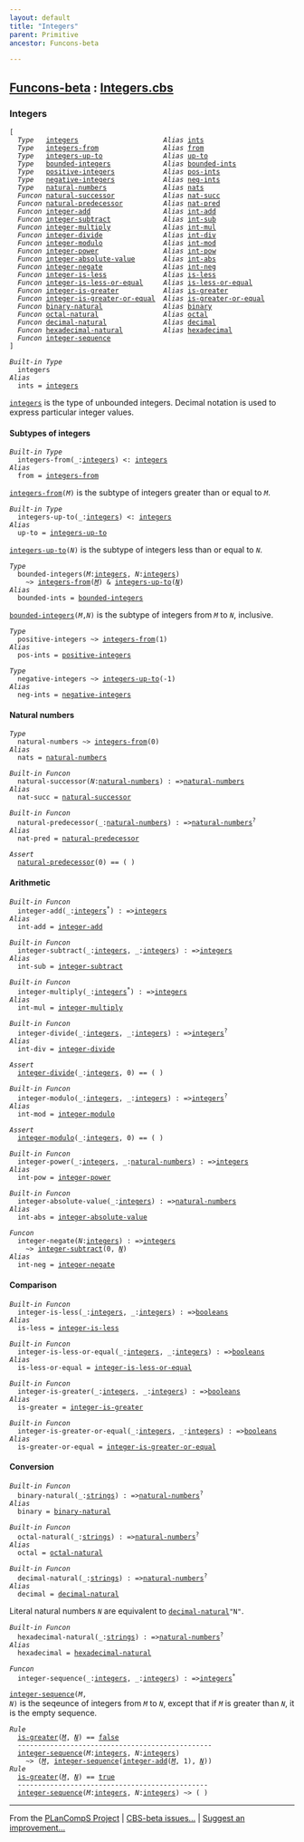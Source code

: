 ```yaml
---
layout: default
title: "Integers"
parent: Primitive
ancestor: Funcons-beta

---
```


[Funcons-beta] : [Integers.cbs]
-----------------------------

### Integers

<div class="highlighter-rouge"><pre class="highlight"><code>[
  <i class="keyword">Type</i>   <span class="name"><a href="#Name_integers">integers</a></span>                     <i class="keyword">Alias</i> <span class="name"><a href="#Name_ints">ints</a></span>
  <i class="keyword">Type</i>   <span class="name"><a href="#Name_integers-from">integers-from</a></span>                <i class="keyword">Alias</i> <span class="name"><a href="#Name_from">from</a></span>
  <i class="keyword">Type</i>   <span class="name"><a href="#Name_integers-up-to">integers-up-to</a></span>               <i class="keyword">Alias</i> <span class="name"><a href="#Name_up-to">up-to</a></span>
  <i class="keyword">Type</i>   <span class="name"><a href="#Name_bounded-integers">bounded-integers</a></span>             <i class="keyword">Alias</i> <span class="name"><a href="#Name_bounded-ints">bounded-ints</a></span>
  <i class="keyword">Type</i>   <span class="name"><a href="#Name_positive-integers">positive-integers</a></span>            <i class="keyword">Alias</i> <span class="name"><a href="#Name_pos-ints">pos-ints</a></span>
  <i class="keyword">Type</i>   <span class="name"><a href="#Name_negative-integers">negative-integers</a></span>            <i class="keyword">Alias</i> <span class="name"><a href="#Name_neg-ints">neg-ints</a></span>
  <i class="keyword">Type</i>   <span class="name"><a href="#Name_natural-numbers">natural-numbers</a></span>              <i class="keyword">Alias</i> <span class="name"><a href="#Name_nats">nats</a></span>
  <i class="keyword">Funcon</i> <span class="name"><a href="#Name_natural-successor">natural-successor</a></span>            <i class="keyword">Alias</i> <span class="name"><a href="#Name_nat-succ">nat-succ</a></span>
  <i class="keyword">Funcon</i> <span class="name"><a href="#Name_natural-predecessor">natural-predecessor</a></span>          <i class="keyword">Alias</i> <span class="name"><a href="#Name_nat-pred">nat-pred</a></span>
  <i class="keyword">Funcon</i> <span class="name"><a href="#Name_integer-add">integer-add</a></span>                  <i class="keyword">Alias</i> <span class="name"><a href="#Name_int-add">int-add</a></span>
  <i class="keyword">Funcon</i> <span class="name"><a href="#Name_integer-subtract">integer-subtract</a></span>             <i class="keyword">Alias</i> <span class="name"><a href="#Name_int-sub">int-sub</a></span>
  <i class="keyword">Funcon</i> <span class="name"><a href="#Name_integer-multiply">integer-multiply</a></span>             <i class="keyword">Alias</i> <span class="name"><a href="#Name_int-mul">int-mul</a></span>
  <i class="keyword">Funcon</i> <span class="name"><a href="#Name_integer-divide">integer-divide</a></span>               <i class="keyword">Alias</i> <span class="name"><a href="#Name_int-div">int-div</a></span>
  <i class="keyword">Funcon</i> <span class="name"><a href="#Name_integer-modulo">integer-modulo</a></span>               <i class="keyword">Alias</i> <span class="name"><a href="#Name_int-mod">int-mod</a></span>
  <i class="keyword">Funcon</i> <span class="name"><a href="#Name_integer-power">integer-power</a></span>                <i class="keyword">Alias</i> <span class="name"><a href="#Name_int-pow">int-pow</a></span>
  <i class="keyword">Funcon</i> <span class="name"><a href="#Name_integer-absolute-value">integer-absolute-value</a></span>       <i class="keyword">Alias</i> <span class="name"><a href="#Name_int-abs">int-abs</a></span>
  <i class="keyword">Funcon</i> <span class="name"><a href="#Name_integer-negate">integer-negate</a></span>               <i class="keyword">Alias</i> <span class="name"><a href="#Name_int-neg">int-neg</a></span>
  <i class="keyword">Funcon</i> <span class="name"><a href="#Name_integer-is-less">integer-is-less</a></span>              <i class="keyword">Alias</i> <span class="name"><a href="#Name_is-less">is-less</a></span>
  <i class="keyword">Funcon</i> <span class="name"><a href="#Name_integer-is-less-or-equal">integer-is-less-or-equal</a></span>     <i class="keyword">Alias</i> <span class="name"><a href="#Name_is-less-or-equal">is-less-or-equal</a></span>
  <i class="keyword">Funcon</i> <span class="name"><a href="#Name_integer-is-greater">integer-is-greater</a></span>           <i class="keyword">Alias</i> <span class="name"><a href="#Name_is-greater">is-greater</a></span>
  <i class="keyword">Funcon</i> <span class="name"><a href="#Name_integer-is-greater-or-equal">integer-is-greater-or-equal</a></span>  <i class="keyword">Alias</i> <span class="name"><a href="#Name_is-greater-or-equal">is-greater-or-equal</a></span>
  <i class="keyword">Funcon</i> <span class="name"><a href="#Name_binary-natural">binary-natural</a></span>               <i class="keyword">Alias</i> <span class="name"><a href="#Name_binary">binary</a></span>
  <i class="keyword">Funcon</i> <span class="name"><a href="#Name_octal-natural">octal-natural</a></span>                <i class="keyword">Alias</i> <span class="name"><a href="#Name_octal">octal</a></span>
  <i class="keyword">Funcon</i> <span class="name"><a href="#Name_decimal-natural">decimal-natural</a></span>              <i class="keyword">Alias</i> <span class="name"><a href="#Name_decimal">decimal</a></span>
  <i class="keyword">Funcon</i> <span class="name"><a href="#Name_hexadecimal-natural">hexadecimal-natural</a></span>          <i class="keyword">Alias</i> <span class="name"><a href="#Name_hexadecimal">hexadecimal</a></span>
  <i class="keyword">Funcon</i> <span class="name"><a href="#Name_integer-sequence">integer-sequence</a></span>
]</code></pre></div>




<div class="highlighter-rouge"><pre class="highlight"><code><i class="keyword">Built-in</i> <i class="keyword">Type</i>
  <span class="name"><span id="Name_integers">integers</span></span>
<i class="keyword">Alias</i>
  <span class="name"><span id="Name_ints">ints</span></span> = <span class="name"><a href="#Name_integers">integers</a></span></code></pre></div>


  <code><span class="name"><a href="#Name_integers">integers</a></span></code> is the type of unbounded integers. Decimal notation is used to
  express particular integer values.



#### Subtypes of integers


<div class="highlighter-rouge"><pre class="highlight"><code><i class="keyword">Built-in</i> <i class="keyword">Type</i>
  <span class="name"><span id="Name_integers-from">integers-from</span></span>(_:<span class="name"><a href="#Name_integers">integers</a></span>) <: <span class="name"><a href="#Name_integers">integers</a></span>
<i class="keyword">Alias</i>
  <span class="name"><span id="Name_from">from</span></span> = <span class="name"><a href="#Name_integers-from">integers-from</a></span></code></pre></div>


  <code><span class="name"><a href="#Name_integers-from">integers-from</a></span>(<i class="var">M</i>)</code> is the subtype of integers greater than or equal to <code><i class="var">M</i></code>.

<div class="highlighter-rouge"><pre class="highlight"><code><i class="keyword">Built-in</i> <i class="keyword">Type</i>
  <span class="name"><span id="Name_integers-up-to">integers-up-to</span></span>(_:<span class="name"><a href="#Name_integers">integers</a></span>) <: <span class="name"><a href="#Name_integers">integers</a></span>
<i class="keyword">Alias</i>
  <span class="name"><span id="Name_up-to">up-to</span></span> = <span class="name"><a href="#Name_integers-up-to">integers-up-to</a></span></code></pre></div>


  <code><span class="name"><a href="#Name_integers-up-to">integers-up-to</a></span>(<i class="var">N</i>)</code> is the subtype of integers less than or equal to <code><i class="var">N</i></code>.

<div class="highlighter-rouge"><pre class="highlight"><code><i class="keyword">Type</i>
  <span class="name"><span id="Name_bounded-integers">bounded-integers</span></span>(<span id="Variable385_M"><i class="var">M</i></span>:<span class="name"><a href="#Name_integers">integers</a></span>, <span id="Variable394_N"><i class="var">N</i></span>:<span class="name"><a href="#Name_integers">integers</a></span>)
    ~> <span class="name"><a href="#Name_integers-from">integers-from</a></span>(<a href="#Variable385_M"><i class="var">M</i></a>) & <span class="name"><a href="#Name_integers-up-to">integers-up-to</a></span>(<a href="#Variable394_N"><i class="var">N</i></a>)
<i class="keyword">Alias</i>
  <span class="name"><span id="Name_bounded-ints">bounded-ints</span></span> = <span class="name"><a href="#Name_bounded-integers">bounded-integers</a></span></code></pre></div>


  <code><span class="name"><a href="#Name_bounded-integers">bounded-integers</a></span>(<i class="var">M</i>,<i class="var">N</i>)</code> is the subtype of integers from <code><i class="var">M</i></code> to <code><i class="var">N</i></code>, inclusive.

<div class="highlighter-rouge"><pre class="highlight"><code><i class="keyword">Type</i>
  <span class="name"><span id="Name_positive-integers">positive-integers</span></span> ~> <span class="name"><a href="#Name_integers-from">integers-from</a></span>(1)
<i class="keyword">Alias</i>
  <span class="name"><span id="Name_pos-ints">pos-ints</span></span> = <span class="name"><a href="#Name_positive-integers">positive-integers</a></span></code></pre></div>

<div class="highlighter-rouge"><pre class="highlight"><code><i class="keyword">Type</i>
  <span class="name"><span id="Name_negative-integers">negative-integers</span></span> ~> <span class="name"><a href="#Name_integers-up-to">integers-up-to</a></span>(-1)
<i class="keyword">Alias</i>
  <span class="name"><span id="Name_neg-ints">neg-ints</span></span> = <span class="name"><a href="#Name_negative-integers">negative-integers</a></span></code></pre></div>



#### Natural numbers


<div class="highlighter-rouge"><pre class="highlight"><code><i class="keyword">Type</i>
  <span class="name"><span id="Name_natural-numbers">natural-numbers</span></span> ~> <span class="name"><a href="#Name_integers-from">integers-from</a></span>(0)
<i class="keyword">Alias</i>
  <span class="name"><span id="Name_nats">nats</span></span> = <span class="name"><a href="#Name_natural-numbers">natural-numbers</a></span></code></pre></div>

<div class="highlighter-rouge"><pre class="highlight"><code><i class="keyword">Built-in</i> <i class="keyword">Funcon</i>
  <span class="name"><span id="Name_natural-successor">natural-successor</span></span>(<span id="Variable582_N"><i class="var">N</i></span>:<span class="name"><a href="#Name_natural-numbers">natural-numbers</a></span>) : =><span class="name"><a href="#Name_natural-numbers">natural-numbers</a></span>
<i class="keyword">Alias</i>
  <span class="name"><span id="Name_nat-succ">nat-succ</span></span> = <span class="name"><a href="#Name_natural-successor">natural-successor</a></span></code></pre></div>

<div class="highlighter-rouge"><pre class="highlight"><code><i class="keyword">Built-in</i> <i class="keyword">Funcon</i>
  <span class="name"><span id="Name_natural-predecessor">natural-predecessor</span></span>(_:<span class="name"><a href="#Name_natural-numbers">natural-numbers</a></span>) : =><span class="name"><a href="#Name_natural-numbers">natural-numbers</a></span><sup class="sup">?</sup>
<i class="keyword">Alias</i>
  <span class="name"><span id="Name_nat-pred">nat-pred</span></span> = <span class="name"><a href="#Name_natural-predecessor">natural-predecessor</a></span></code></pre></div>

<div class="highlighter-rouge"><pre class="highlight"><code><i class="keyword">Assert</i>
  <span class="name"><a href="#Name_natural-predecessor">natural-predecessor</a></span>(0) == ( )</code></pre></div>



#### Arithmetic


<div class="highlighter-rouge"><pre class="highlight"><code><i class="keyword">Built-in</i> <i class="keyword">Funcon</i>
  <span class="name"><span id="Name_integer-add">integer-add</span></span>(_:<span class="name"><a href="#Name_integers">integers</a></span><sup class="sup">*</sup>) : =><span class="name"><a href="#Name_integers">integers</a></span>
<i class="keyword">Alias</i>
  <span class="name"><span id="Name_int-add">int-add</span></span> = <span class="name"><a href="#Name_integer-add">integer-add</a></span></code></pre></div>

<div class="highlighter-rouge"><pre class="highlight"><code><i class="keyword">Built-in</i> <i class="keyword">Funcon</i>
  <span class="name"><span id="Name_integer-subtract">integer-subtract</span></span>(_:<span class="name"><a href="#Name_integers">integers</a></span>, _:<span class="name"><a href="#Name_integers">integers</a></span>) : =><span class="name"><a href="#Name_integers">integers</a></span>
<i class="keyword">Alias</i>
  <span class="name"><span id="Name_int-sub">int-sub</span></span> = <span class="name"><a href="#Name_integer-subtract">integer-subtract</a></span></code></pre></div>

<div class="highlighter-rouge"><pre class="highlight"><code><i class="keyword">Built-in</i> <i class="keyword">Funcon</i>
  <span class="name"><span id="Name_integer-multiply">integer-multiply</span></span>(_:<span class="name"><a href="#Name_integers">integers</a></span><sup class="sup">*</sup>) : =><span class="name"><a href="#Name_integers">integers</a></span>
<i class="keyword">Alias</i>
  <span class="name"><span id="Name_int-mul">int-mul</span></span> = <span class="name"><a href="#Name_integer-multiply">integer-multiply</a></span></code></pre></div>

<div class="highlighter-rouge"><pre class="highlight"><code><i class="keyword">Built-in</i> <i class="keyword">Funcon</i>
  <span class="name"><span id="Name_integer-divide">integer-divide</span></span>(_:<span class="name"><a href="#Name_integers">integers</a></span>, _:<span class="name"><a href="#Name_integers">integers</a></span>) : =><span class="name"><a href="#Name_integers">integers</a></span><sup class="sup">?</sup>
<i class="keyword">Alias</i>
  <span class="name"><span id="Name_int-div">int-div</span></span> = <span class="name"><a href="#Name_integer-divide">integer-divide</a></span></code></pre></div>

<div class="highlighter-rouge"><pre class="highlight"><code><i class="keyword">Assert</i>
  <span class="name"><a href="#Name_integer-divide">integer-divide</a></span>(_:<span class="name"><a href="#Name_integers">integers</a></span>, 0) == ( )</code></pre></div>

<div class="highlighter-rouge"><pre class="highlight"><code><i class="keyword">Built-in</i> <i class="keyword">Funcon</i>
  <span class="name"><span id="Name_integer-modulo">integer-modulo</span></span>(_:<span class="name"><a href="#Name_integers">integers</a></span>, _:<span class="name"><a href="#Name_integers">integers</a></span>) : =><span class="name"><a href="#Name_integers">integers</a></span><sup class="sup">?</sup>
<i class="keyword">Alias</i>
  <span class="name"><span id="Name_int-mod">int-mod</span></span> = <span class="name"><a href="#Name_integer-modulo">integer-modulo</a></span></code></pre></div>

<div class="highlighter-rouge"><pre class="highlight"><code><i class="keyword">Assert</i>
  <span class="name"><a href="#Name_integer-modulo">integer-modulo</a></span>(_:<span class="name"><a href="#Name_integers">integers</a></span>, 0) == ( )</code></pre></div>

<div class="highlighter-rouge"><pre class="highlight"><code><i class="keyword">Built-in</i> <i class="keyword">Funcon</i>
  <span class="name"><span id="Name_integer-power">integer-power</span></span>(_:<span class="name"><a href="#Name_integers">integers</a></span>, _:<span class="name"><a href="#Name_natural-numbers">natural-numbers</a></span>) : =><span class="name"><a href="#Name_integers">integers</a></span>
<i class="keyword">Alias</i>
  <span class="name"><span id="Name_int-pow">int-pow</span></span> = <span class="name"><a href="#Name_integer-power">integer-power</a></span></code></pre></div>

<div class="highlighter-rouge"><pre class="highlight"><code><i class="keyword">Built-in</i> <i class="keyword">Funcon</i>
  <span class="name"><span id="Name_integer-absolute-value">integer-absolute-value</span></span>(_:<span class="name"><a href="#Name_integers">integers</a></span>) : =><span class="name"><a href="#Name_natural-numbers">natural-numbers</a></span>
<i class="keyword">Alias</i>
  <span class="name"><span id="Name_int-abs">int-abs</span></span> = <span class="name"><a href="#Name_integer-absolute-value">integer-absolute-value</a></span></code></pre></div>

<div class="highlighter-rouge"><pre class="highlight"><code><i class="keyword">Funcon</i>
  <span class="name"><span id="Name_integer-negate">integer-negate</span></span>(<span id="Variable921_N"><i class="var">N</i></span>:<span class="name"><a href="#Name_integers">integers</a></span>) : =><span class="name"><a href="#Name_integers">integers</a></span>
    ~> <span class="name"><a href="#Name_integer-subtract">integer-subtract</a></span>(0, <a href="#Variable921_N"><i class="var">N</i></a>)
<i class="keyword">Alias</i>
  <span class="name"><span id="Name_int-neg">int-neg</span></span> = <span class="name"><a href="#Name_integer-negate">integer-negate</a></span></code></pre></div>



#### Comparison


<div class="highlighter-rouge"><pre class="highlight"><code><i class="keyword">Built-in</i> <i class="keyword">Funcon</i>
  <span class="name"><span id="Name_integer-is-less">integer-is-less</span></span>(_:<span class="name"><a href="#Name_integers">integers</a></span>, _:<span class="name"><a href="#Name_integers">integers</a></span>) : =><span class="name"><a href="../Booleans/index.html#Name_booleans">booleans</a></span>
<i class="keyword">Alias</i>
  <span class="name"><span id="Name_is-less">is-less</span></span> = <span class="name"><a href="#Name_integer-is-less">integer-is-less</a></span></code></pre></div>

<div class="highlighter-rouge"><pre class="highlight"><code><i class="keyword">Built-in</i> <i class="keyword">Funcon</i>
  <span class="name"><span id="Name_integer-is-less-or-equal">integer-is-less-or-equal</span></span>(_:<span class="name"><a href="#Name_integers">integers</a></span>, _:<span class="name"><a href="#Name_integers">integers</a></span>) : =><span class="name"><a href="../Booleans/index.html#Name_booleans">booleans</a></span>
<i class="keyword">Alias</i>
  <span class="name"><span id="Name_is-less-or-equal">is-less-or-equal</span></span> = <span class="name"><a href="#Name_integer-is-less-or-equal">integer-is-less-or-equal</a></span></code></pre></div>

<div class="highlighter-rouge"><pre class="highlight"><code><i class="keyword">Built-in</i> <i class="keyword">Funcon</i>
  <span class="name"><span id="Name_integer-is-greater">integer-is-greater</span></span>(_:<span class="name"><a href="#Name_integers">integers</a></span>, _:<span class="name"><a href="#Name_integers">integers</a></span>) : =><span class="name"><a href="../Booleans/index.html#Name_booleans">booleans</a></span>
<i class="keyword">Alias</i>
  <span class="name"><span id="Name_is-greater">is-greater</span></span> = <span class="name"><a href="#Name_integer-is-greater">integer-is-greater</a></span></code></pre></div>

<div class="highlighter-rouge"><pre class="highlight"><code><i class="keyword">Built-in</i> <i class="keyword">Funcon</i>
  <span class="name"><span id="Name_integer-is-greater-or-equal">integer-is-greater-or-equal</span></span>(_:<span class="name"><a href="#Name_integers">integers</a></span>, _:<span class="name"><a href="#Name_integers">integers</a></span>) : =><span class="name"><a href="../Booleans/index.html#Name_booleans">booleans</a></span>
<i class="keyword">Alias</i>
  <span class="name"><span id="Name_is-greater-or-equal">is-greater-or-equal</span></span> = <span class="name"><a href="#Name_integer-is-greater-or-equal">integer-is-greater-or-equal</a></span></code></pre></div>



#### Conversion


<div class="highlighter-rouge"><pre class="highlight"><code><i class="keyword">Built-in</i> <i class="keyword">Funcon</i>
  <span class="name"><span id="Name_binary-natural">binary-natural</span></span>(_:<span class="name"><a href="../../Composite/Strings/index.html#Name_strings">strings</a></span>) : =><span class="name"><a href="#Name_natural-numbers">natural-numbers</a></span><sup class="sup">?</sup>
<i class="keyword">Alias</i>
  <span class="name"><span id="Name_binary">binary</span></span> = <span class="name"><a href="#Name_binary-natural">binary-natural</a></span></code></pre></div>

<div class="highlighter-rouge"><pre class="highlight"><code><i class="keyword">Built-in</i> <i class="keyword">Funcon</i>
  <span class="name"><span id="Name_octal-natural">octal-natural</span></span>(_:<span class="name"><a href="../../Composite/Strings/index.html#Name_strings">strings</a></span>) : =><span class="name"><a href="#Name_natural-numbers">natural-numbers</a></span><sup class="sup">?</sup>
<i class="keyword">Alias</i>
  <span class="name"><span id="Name_octal">octal</span></span> = <span class="name"><a href="#Name_octal-natural">octal-natural</a></span></code></pre></div>

<div class="highlighter-rouge"><pre class="highlight"><code><i class="keyword">Built-in</i> <i class="keyword">Funcon</i>
  <span class="name"><span id="Name_decimal-natural">decimal-natural</span></span>(_:<span class="name"><a href="../../Composite/Strings/index.html#Name_strings">strings</a></span>) : =><span class="name"><a href="#Name_natural-numbers">natural-numbers</a></span><sup class="sup">?</sup>
<i class="keyword">Alias</i>
  <span class="name"><span id="Name_decimal">decimal</span></span> = <span class="name"><a href="#Name_decimal-natural">decimal-natural</a></span></code></pre></div>


  Literal natural numbers <code><i class="var">N</i></code> are equivalent to <code><span class="name"><a href="#Name_decimal-natural">decimal-natural</a></span>"N"</code>.

<div class="highlighter-rouge"><pre class="highlight"><code><i class="keyword">Built-in</i> <i class="keyword">Funcon</i>
  <span class="name"><span id="Name_hexadecimal-natural">hexadecimal-natural</span></span>(_:<span class="name"><a href="../../Composite/Strings/index.html#Name_strings">strings</a></span>) : =><span class="name"><a href="#Name_natural-numbers">natural-numbers</a></span><sup class="sup">?</sup>
<i class="keyword">Alias</i>
  <span class="name"><span id="Name_hexadecimal">hexadecimal</span></span> = <span class="name"><a href="#Name_hexadecimal-natural">hexadecimal-natural</a></span></code></pre></div>



<div class="highlighter-rouge"><pre class="highlight"><code><i class="keyword">Funcon</i>
  <span class="name"><span id="Name_integer-sequence">integer-sequence</span></span>(_:<span class="name"><a href="#Name_integers">integers</a></span>, _:<span class="name"><a href="#Name_integers">integers</a></span>) : =><span class="name"><a href="#Name_integers">integers</a></span><sup class="sup">*</sup></code></pre></div>

  <code><span class="name"><a href="#Name_integer-sequence">integer-sequence</a></span>(<i class="var">M</i>, <i class="var">N</i>)</code> is the seqeunce of integers from <code><i class="var">M</i></code> to <code><i class="var">N</i></code>,
  except that if <code><i class="var">M</i></code> is greater than <code><i class="var">N</i></code>, it is the empty sequence.

<div class="highlighter-rouge"><pre class="highlight"><code><i class="keyword">Rule</i>
  <span class="name"><a href="#Name_is-greater">is-greater</a></span>(<a href="#Variable1410_M"><i class="var">M</i></a>, <a href="#Variable1418_N"><i class="var">N</i></a>) == <span class="name"><a href="../Booleans/index.html#Name_false">false</a></span>
  ------------------------------------------------
  <span class="name"><a href="#Name_integer-sequence">integer-sequence</a></span>(<span id="Variable1410_M"><i class="var">M</i></span>:<span class="name"><a href="#Name_integers">integers</a></span>, <span id="Variable1418_N"><i class="var">N</i></span>:<span class="name"><a href="#Name_integers">integers</a></span>)
    ~> (<a href="#Variable1410_M"><i class="var">M</i></a>, <span class="name"><a href="#Name_integer-sequence">integer-sequence</a></span>(<span class="name"><a href="#Name_integer-add">integer-add</a></span>(<a href="#Variable1410_M"><i class="var">M</i></a>, 1), <a href="#Variable1418_N"><i class="var">N</i></a>))
<i class="keyword">Rule</i>
  <span class="name"><a href="#Name_is-greater">is-greater</a></span>(<a href="#Variable1501_M"><i class="var">M</i></a>, <a href="#Variable1509_N"><i class="var">N</i></a>) == <span class="name"><a href="../Booleans/index.html#Name_true">true</a></span>
  -----------------------------------------------
  <span class="name"><a href="#Name_integer-sequence">integer-sequence</a></span>(<span id="Variable1501_M"><i class="var">M</i></span>:<span class="name"><a href="#Name_integers">integers</a></span>, <span id="Variable1509_N"><i class="var">N</i></span>:<span class="name"><a href="#Name_integers">integers</a></span>) ~> ( )</code></pre></div>



____

From the [PLanCompS Project] | [CBS-beta issues...] | [Suggest an improvement...]

[Integers.cbs]: Integers.cbs 
  "CBS SOURCE FILE"
[Funcons-beta]: /CBS-beta/docs/Funcons-beta
  "FUNCONS-BETA"
[Unstable-Funcons-beta]: /CBS-beta/docs/Unstable-Funcons-beta
  "UNSTABLE-FUNCONS-BETA"
[Languages-beta]: /CBS-beta/docs/Languages-beta
  "LANGUAGES-BETA"
[Unstable-Languages-beta]: /CBS-beta/docs/Unstable-Languages-beta
  "UNSTABLE-LANGUAGES-BETA"
[CBS-beta]: /CBS-beta "CBS-BETA"
[PLanCompS Project]: https://plancomps.github.io
  "PROGRAMMING LANGUAGE COMPONENTS AND SPECIFICATIONS PROJECT HOME PAGE"
[CBS-beta issues...]: https://github.com/plancomps/CBS-beta/issues
  "CBS-BETA ISSUE REPORTS ON GITHUB"
[Suggest an improvement...]: mailto:plancomps@gmail.com?Subject=CBS-beta%20-%20comment&Body=Re%3A%20CBS-beta%20specification%20at%20Values/Primitive/Integers/Integers.cbs%0A%0AComment/Query/Issue/Suggestion%3A%0A%0A%0ASignature%3A%0A 
  "GENERATE AN EMAIL TEMPLATE"
